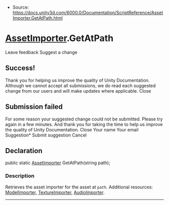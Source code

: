 * Source: https://docs.unity3d.com/6000.0/Documentation/ScriptReference/AssetImporter.GetAtPath.html

#  [AssetImporter](https://docs.unity3d.com/6000.0/Documentation/ScriptReference/AssetImporter.html).GetAtPath
Leave feedback
Suggest a change
## Success!
Thank you for helping us improve the quality of Unity Documentation. Although we cannot accept all submissions, we do read each suggested change from our users and will make updates where applicable.
Close
## Submission failed
For some reason your suggested change could not be submitted. Please <a>try again</a> in a few minutes. And thank you for taking the time to help us improve the quality of Unity Documentation.
Close
Your name Your email Suggestion* Submit suggestion
Cancel
## Declaration
public static [AssetImporter](https://docs.unity3d.com/6000.0/Documentation/ScriptReference/AssetImporter.html) GetAtPath(string path); 
### Description
Retrieves the asset importer for the asset at `path`.
Additional resources: [ModelImporter](https://docs.unity3d.com/6000.0/Documentation/ScriptReference/ModelImporter.html), [TextureImporter](https://docs.unity3d.com/6000.0/Documentation/ScriptReference/TextureImporter.html), [AudioImporter](https://docs.unity3d.com/6000.0/Documentation/ScriptReference/AudioImporter.html).
* * *
